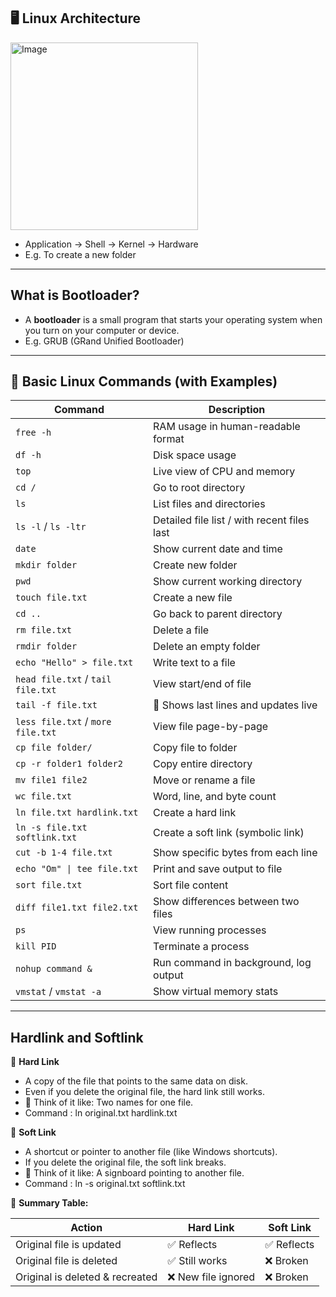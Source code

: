 ##  🖥️  Linux Architecture

<img src="https://github.com/user-attachments/assets/3bc7cf1e-7540-4eda-8b5a-2a39086eaf9f" alt="Image" width="300"/>

- Application -> Shell -> Kernel -> Hardware
- E.g. To create a new folder

---

## What is Bootloader?
- A **bootloader** is a small program that starts your operating system when you turn on your computer or device.
- E.g. GRUB (GRand Unified Bootloader)

---

## 🧾 Basic Linux Commands (with Examples)

| Command                          | Description                                      |
|----------------------------------|--------------------------------------------------|
| `free -h`                        | RAM usage in human-readable format               |
| `df -h`                          | Disk space usage                                 |
| `top`                            | Live view of CPU and memory                      |
| `cd /`                           | Go to root directory                             |
| `ls`                             | List files and directories                       |
| `ls -l` / `ls -ltr`              | Detailed file list / with recent files last      |
| `date`                           | Show current date and time                       |
| `mkdir folder`                   | Create new folder                                |
| `pwd`                            | Show current working directory                   |
| `touch file.txt`                 | Create a new file                                |
| `cd ..`                          | Go back to parent directory                      |
| `rm file.txt`                    | Delete a file                                    |
| `rmdir folder`                   | Delete an empty folder                           |
| `echo "Hello" > file.txt`        | Write text to a file                             |
| `head file.txt` / `tail file.txt`| View start/end of file                           |
| `tail -f file.txt`               | 📡 Shows last lines and updates live             |
| `less file.txt` / `more file.txt`| View file page-by-page                           |
| `cp file folder/`                | Copy file to folder                              |
| `cp -r folder1 folder2`          | Copy entire directory                            |
| `mv file1 file2`                 | Move or rename a file                            |
| `wc file.txt`                    | Word, line, and byte count                       |
| `ln file.txt hardlink.txt`       | Create a hard link                               |
| `ln -s file.txt softlink.txt`    | Create a soft link (symbolic link)               |
| `cut -b 1-4 file.txt`            | Show specific bytes from each line               |
| `echo "Om" \| tee file.txt`      | Print and save output to file                    |
| `sort file.txt`                  | Sort file content                                |
| `diff file1.txt file2.txt`       | Show differences between two files               |
| `ps`                             | View running processes                           |
| `kill PID`                       | Terminate a process                              |
| `nohup command &`                | Run command in background, log output            |
| `vmstat` / `vmstat -a`           | Show virtual memory stats                        |

---

## Hardlink and Softlink
🔗 **Hard Link**
- A copy of the file that points to the same data on disk.
- Even if you delete the original file, the hard link still works.
- 📌 Think of it like: Two names for one file.
- Command : ln original.txt hardlink.txt

🔗 **Soft Link**
- A shortcut or pointer to another file (like Windows shortcuts).
- If you delete the original file, the soft link breaks.
- 📌 Think of it like: A signboard pointing to another file.
- Command : ln -s original.txt  softlink.txt

🧠 **Summary Table:**

| Action                            | Hard Link         | Soft Link        |
|----------------------------------|-------------------|------------------|
| Original file is updated         | ✅ Reflects        | ✅ Reflects       |
| Original file is deleted         | ✅ Still works     | ❌ Broken         |
| Original is deleted & recreated  | ❌ New file ignored | ❌ Broken         |

